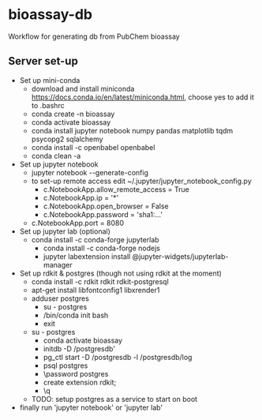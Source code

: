 # bioassay-db
Workflow for generating db from PubChem bioassay 

## Server set-up
* Set up mini-conda
  * download and install miniconda https://docs.conda.io/en/latest/miniconda.html, choose yes to add it to .bashrc
  * conda create -n bioassay
  * conda activate bioassay
  * conda install jupyter notebook numpy pandas matplotlib tqdm psycopg2 sqlalchemy
  * conda install -c openbabel openbabel
  * conda clean -a
* Set up jupyter notebook
	* jupyter notebook --generate-config
	* to set-up remote access edit ~/.jupyter/jupyter_notebook_config.py
	  * c.NotebookApp.allow_remote_access = True
	  * c.NotebookApp.ip = '*'
	  * c.NotebookApp.open_browser = False
	  * c.NotebookApp.password = 'sha1:...'
    * c.NotebookApp.port = 8080
* Set up jupyter lab (optional)
  * conda install -c conda-forge jupyterlab
	* conda install -c conda-forge nodejs
	* jupyter labextension install @jupyter-widgets/jupyterlab-manager
* Set up rdkit & postgres (though not using rdkit at the moment)
	* conda install -c rdkit rdkit rdkit-postgresql
	* apt-get install libfontconfig1 libxrender1
  * adduser postgres
	* su - postgres
	* <path to miniconda3>/bin/conda init bash
	* exit
  * su - postgres
	* conda activate bioassay
	* initdb -D <path-to-db>/postgresdb'
	* pg_ctl start -D <path-to-db>/postgresdb -l <path-to-db>/postgresdb/log
	* psql postgres
	* \password postgres
	* create extension rdkit;
	* \q
  * TODO: setup postgres as a service to start on boot
* finally run 'jupyter notebook' or 'jupyter lab'
